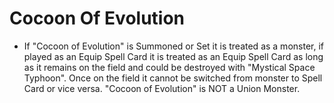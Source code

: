 # Cocoon Of Evolution

*   If "Cocoon of Evolution" is Summoned or Set it is treated as a monster, if played as an Equip Spell Card it is treated as an Equip Spell Card as long as it remains on the field and could be destroyed with "Mystical Space Typhoon". Once on the field it cannot be switched from monster to Spell Card or vice versa. "Cocoon of Evolution" is NOT a Union Monster.
